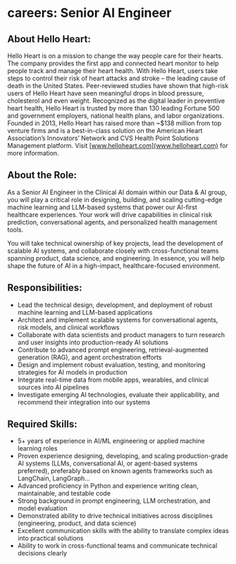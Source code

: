 # careers: Senior AI Engineer

## About Hello Heart:

Hello Heart is on a mission to change the way people care for their hearts. The company provides the first app and connected heart monitor to help people track and manage their heart health. With Hello Heart, users take steps to control their risk of heart attacks and stroke – the leading cause of death in the United States. Peer-reviewed studies have shown that high-risk users of Hello Heart have seen meaningful drops in blood pressure, cholesterol and even weight. Recognized as the digital leader in preventive heart health, Hello Heart is trusted by more than 130 leading Fortune 500 and government employers, national health plans, and labor organizations. Founded in 2013, Hello Heart has raised more than ~$138 million from top venture firms and is a best-in-class solution on the American Heart Association’s Innovators’ Network and CVS Health Point Solutions Management platform. Visit [www.helloheart.com](www.helloheart.com) for more information.

## About the Role:

As a Senior AI Engineer in the Clinical AI domain within our Data & AI group, you will play a critical role in designing, building, and scaling cutting-edge machine learning and LLM-based systems that power our AI-first healthcare experiences. Your work will drive capabilities in clinical risk prediction, conversational agents, and personalized health management tools.

You will take technical ownership of key projects, lead the development of scalable AI systems, and collaborate closely with cross-functional teams spanning product, data science, and engineering. In essence, you will help shape the future of AI in a high-impact, healthcare-focused environment.

## Responsibilities:

- Lead the technical design, development, and deployment of robust machine learning and LLM-based applications
- Architect and implement scalable systems for conversational agents, risk models, and clinical workflows
- Collaborate with data scientists and product managers to turn research and user insights into production-ready AI solutions
- Contribute to advanced prompt engineering, retrieval-augmented generation (RAG), and agent orchestration efforts
- Design and implement robust evaluation, testing, and monitoring strategies for AI models in production
- Integrate real-time data from mobile apps, wearables, and clinical sources into AI pipelines
- Investigate emerging AI technologies, evaluate their applicability, and recommend their integration into our systems

## Required Skills:

- 5+ years of experience in AI/ML engineering or applied machine learning roles
- Proven experience designing, developing, and scaling production-grade AI systems (LLMs, conversational AI, or agent-based systems preferred), preferably based on known agents frameworks such as LangChain, LangGraph…
- Advanced proficiency in Python and experience writing clean, maintainable, and testable code
- Strong background in prompt engineering, LLM orchestration, and model evaluation
- Demonstrated ability to drive technical initiatives across disciplines (engineering, product, and data science)
- Excellent communication skills with the ability to translate complex ideas into practical solutions
- Ability to work in cross-functional teams and communicate technical decisions clearly
